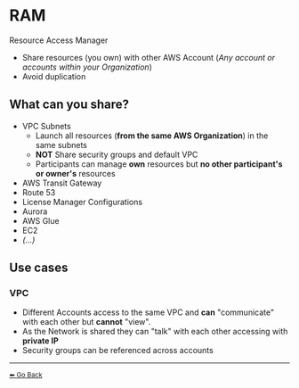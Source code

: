 # RAM
Resource Access Manager

* Share resources (you own) with other AWS Account (*Any account or accounts within your Organization*)
* Avoid duplication

## What can you share?
* VPC Subnets
  * Launch all resources (**from the same AWS Organization**) in the same subnets
  * **NOT** Share security groups and default VPC
  * Participants can manage **own** resources but **no other participant's or owner's** resources
* AWS Transit Gateway
* Route 53
* License Manager Configurations
* Aurora 
* AWS Glue
* EC2
* *(...)*

## Use cases
### VPC
* Different Accounts access to the same VPC and **can** "communicate" with each other but **cannot** "view". 
* As the Network is shared they can "talk" with each other accessing with **private IP**
* Security groups can be referenced across accounts

---

[<small>⬅ Go Back</small>](./index.md)